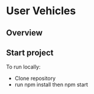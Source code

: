 # User Vehicles

## Overview


## Start project

To run locally:
- Clone repository
- run npm install then npm start
